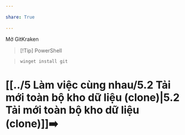 ---  
share: True  
---  
Mở GitKraken  
> [!Tip] PowerShell  
> `winget install git`  
  
# [[../5 Làm việc cùng nhau/5.2 Tải mới toàn bộ kho dữ liệu (clone)|5.2 Tải mới toàn bộ kho dữ liệu (clone)]]➡️  
